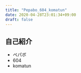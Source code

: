 ```yaml
---
title: "Pepabo_604_komatun"
date: 2020-04-28T23:01:34+09:00
draft: false
---
```

## 自己紹介
- ペパボ
- 604
- komatun
